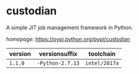# custodian

A simple JIT job management framework in Python.

*homepage*: <https://pypi.python.org/pypi/custodian>

version | versionsuffix | toolchain
--------|---------------|----------
``1.1.0`` | ``-Python-2.7.13`` | ``intel/2017a``
